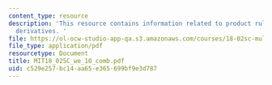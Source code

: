 ```yaml
---
content_type: resource
description: 'This resource contains information related to product rule for vector
  derivatives. '
file: https://ol-ocw-studio-app-qa.s3.amazonaws.com/courses/18-02sc-multivariable-calculus-fall-2010/c529e257bc14aa65e365699bf9e3d787_MIT18_02SC_we_10_comb.pdf
file_type: application/pdf
resourcetype: Document
title: MIT18_02SC_we_10_comb.pdf
uid: c529e257-bc14-aa65-e365-699bf9e3d787
---
```

